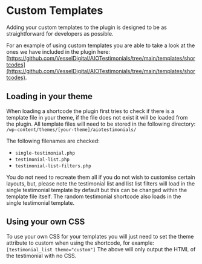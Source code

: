# Custom Templates
Adding your custom templates to the plugin is designed to be as straightforward for developers as possible.

For an example of using custom templates you are able to take a look at the ones we have included in the plugin here: [https://github.com/VesselDigital/AIOTestimonials/tree/main/templates/shortcodes](https://github.com/VesselDigital/AIOTestimonials/tree/main/templates/shortcodes).

## Loading in your theme

When loading a shortcode the plugin first tries to check if there is a template file in your theme, if the file does not exist it will be loaded from the plugin. All template files will need to be stored in the following directory:
```/wp-content/themes/[your-theme]/aiotestimonials/```

The following filenames are checked:
- ```single-testimonial.php```
- ```testimonial-list.php```
- ```testimonial-list-filters.php```
 
You do not need to recreate them all if you do not wish to customise certain layouts, but, please note the testimonial list and list list filters will load in the single testimonial template by default but this can be changed within the template file itself. The random testimonial shortcode also loads in the single testimonial template.

## Using your own CSS

To use your own CSS for your templates you will just need to set the theme attribute to custom when using the shortcode, for example:
```[testimonial_list theme="custom"]```
The above will only output the HTML of the testimonial with no CSS.